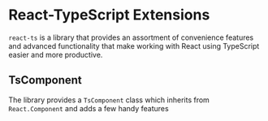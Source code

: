 # React-TypeScript Extensions
`react-ts` is a library that provides an assortment of convenience features and advanced functionality that make working with React using TypeScript easier and more productive.

## TsComponent
The library provides a `TsComponent` class which inherits from `React.Component` and adds a few handy features